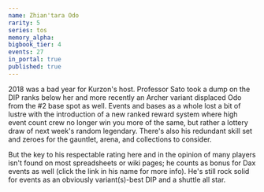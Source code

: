 ```yaml
---
name: Zhian'tara Odo
rarity: 5
series: tos
memory_alpha:
bigbook_tier: 4
events: 27
in_portal: true
published: true
---
```


2018 was a bad year for Kurzon's host. Professor Sato took a dump on the DIP ranks below her and more recently an Archer variant displaced Odo from the #2 base spot as well. Events and bases as a whole lost a bit of lustre with the introduction of a new ranked reward system where high event count crew no longer win you more of the same, but rather a lottery draw of next week's random legendary. There's also his redundant skill set and zeroes for the gauntlet, arena, and collections to consider.

But the key to his respectable rating here and in the opinion of many players isn't found on most spreadsheets or wiki pages; he counts as bonus for Dax events as well (click the link in his name for more info). He's still rock solid for events as an obviously variant(s)-best DIP and a shuttle all star.

